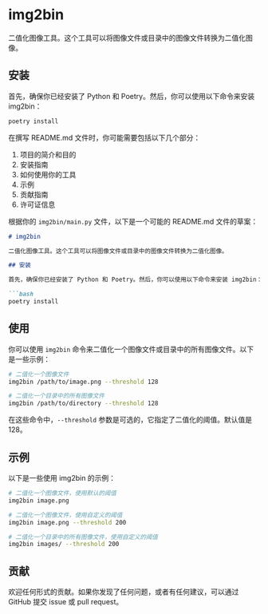 # img2bin

二值化图像工具。这个工具可以将图像文件或目录中的图像文件转换为二值化图像。

## 安装

首先，确保你已经安装了 Python 和 Poetry。然后，你可以使用以下命令来安装 img2bin：

```bash
poetry install
```

在撰写 README.md 文件时，你可能需要包括以下几个部分：

1. 项目的简介和目的
2. 安装指南
3. 如何使用你的工具
4. 示例
5. 贡献指南
6. 许可证信息

根据你的 `img2bin/main.py` 文件，以下是一个可能的 README.md 文件的草案：

```markdown
# img2bin

二值化图像工具。这个工具可以将图像文件或目录中的图像文件转换为二值化图像。

## 安装

首先，确保你已经安装了 Python 和 Poetry。然后，你可以使用以下命令来安装 img2bin：

```bash
poetry install
```

## 使用

你可以使用 `img2bin` 命令来二值化一个图像文件或目录中的所有图像文件。以下是一些示例：

```bash
# 二值化一个图像文件
img2bin /path/to/image.png --threshold 128

# 二值化一个目录中的所有图像文件
img2bin /path/to/directory --threshold 128
```

在这些命令中，`--threshold` 参数是可选的，它指定了二值化的阈值。默认值是 128。

## 示例

以下是一些使用 img2bin 的示例：

```bash
# 二值化一个图像文件，使用默认的阈值
img2bin image.png

# 二值化一个图像文件，使用自定义的阈值
img2bin image.png --threshold 200

# 二值化一个目录中的所有图像文件，使用自定义的阈值
img2bin images/ --threshold 200
```

## 贡献

欢迎任何形式的贡献。如果你发现了任何问题，或者有任何建议，可以通过 GitHub 提交 issue 或 pull request。
